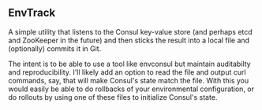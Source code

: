 ## EnvTrack

A simple utility that listens to the Consul key-value store (and perhaps etcd and ZooKeeper in the future) and then
sticks the result into a local file and (optionally) commits it in Git.

The intent is to be able to use a tool like envconsul but maintain auditabilty and reproducibility.  I'll likely add
an option to read the file and output curl commands, say, that will make Consul's state match the file.  With this you
would easily be able to do rollbacks of your environmental configuration, or do rollouts by using one of these files
to initialize Consul's state.
